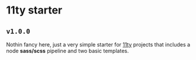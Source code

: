 # 11ty starter  
## `v1.0.0`

Nothin fancy here, just a very simple starter for [11ty](https://www.11ty.dev/) projects that includes a node **sass/scss** pipeline and two basic templates.

